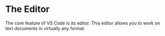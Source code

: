 # The Editor

The core feature of VS Code is its editor. This editor allows you to work on text documents in virtually any format.

<figure><img src="../.gitbook/assets/Screenshot 2023-12-22 at 10.01.49 AM.png" alt=""><figcaption></figcaption></figure>

